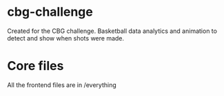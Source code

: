 cbg-challenge
=============

Created for the CBG challenge. Basketball data analytics and animation to detect and show when shots were made.

Core files
==========
All the frontend files are in /everything
